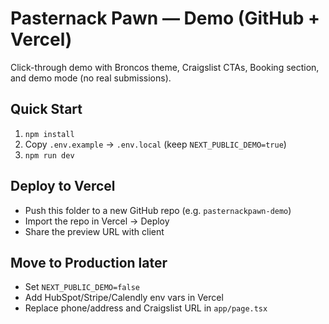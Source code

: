 # Pasternack Pawn — Demo (GitHub + Vercel)

Click-through demo with Broncos theme, Craigslist CTAs, Booking section, and demo mode (no real submissions).

## Quick Start
1) `npm install`
2) Copy `.env.example` → `.env.local` (keep `NEXT_PUBLIC_DEMO=true`)
3) `npm run dev`

## Deploy to Vercel
- Push this folder to a new GitHub repo (e.g. `pasternackpawn-demo`)
- Import the repo in Vercel → Deploy
- Share the preview URL with client

## Move to Production later
- Set `NEXT_PUBLIC_DEMO=false`
- Add HubSpot/Stripe/Calendly env vars in Vercel
- Replace phone/address and Craigslist URL in `app/page.tsx`
